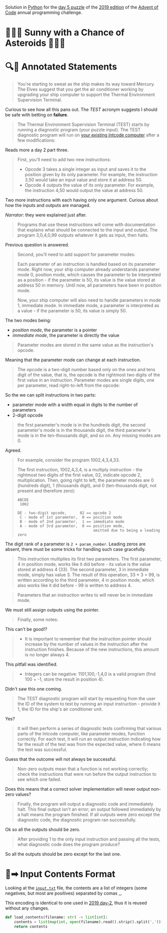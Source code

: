 Solution in [Python][py] for the [day 5 puzzle][aoc-2019-5] of the [2019 edition][aoc-2019] of the [Advent of Code][aoc] annual programming challenge.

# 🎄🌟🌟 Sunny with a Chance of Asteroids 🎄🌟🌟

# 🔍📖 Annotated Statements

> You're starting to sweat as the ship makes its way toward Mercury. The Elves suggest that you get the air conditioner working by upgrading your ship computer to support the Thermal Environment Supervision Terminal.

Curious to see how all this pans out. The *TEST* acronym suggests I should be safe with betting on **failure**.

> The Thermal Environment Supervision Terminal (TEST) starts by running a diagnostic program (your puzzle input). The TEST diagnostic program will run on [your existing Intcode computer](../day-2) after a few modifications:

Reads more a day 2 part three.

> First, you'll need to add two new instructions:
> 
> * Opcode 3 takes a single integer as input and saves it to the position given by its only parameter. For example, the instruction 3,50 would take an input value and store it at address 50.
> * Opcode 4 outputs the value of its only parameter. For example, the instruction 4,50 would output the value at address 50.

Two more instructions with each having only one argument. Curious about how the inputs and outputs are managed.

*Narrator*: they were explained just after.

> Programs that use these instructions will come with documentation that explains what should be connected to the input and output. The program 3,0,4,0,99 outputs whatever it gets as input, then halts.

Previous question is answered.

> Second, you'll need to add support for parameter modes:
> 
> Each parameter of an instruction is handled based on its parameter mode. Right now, your ship computer already understands parameter mode 0, position mode, which causes the parameter to be interpreted as a position - if the parameter is 50, its value is the value stored at address 50 in memory. Until now, all parameters have been in position mode.
> 
> Now, your ship computer will also need to handle parameters in mode 1, immediate mode. In immediate mode, a parameter is interpreted as a value - if the parameter is 50, its value is simply 50.

The two modes being:

* *position mode*, the parameter is a pointer
* *immediate mode*, the parameter is directly the value

> Parameter modes are stored in the same value as the instruction's opcode.

Meaning that the parameter mode can change at each instruction.

> The opcode is a two-digit number based only on the ones and tens digit of the value, that is, the opcode is the rightmost two digits of the first value in an instruction. Parameter modes are single digits, one per parameter, read right-to-left from the opcode:

So the we can split instructions in two parts:

* parameter mode with a width equal in digits to the number of parameters
* 2-digit opcode

> the first parameter's mode is in the hundreds digit, the second parameter's mode is in the thousands digit, the third parameter's mode is in the ten-thousands digit, and so on. Any missing modes are 0.

Agreed.

> For example, consider the program 1002,4,3,4,33.
> 
> The first instruction, 1002,4,3,4, is a multiply instruction - the rightmost two digits of the first value, 02, indicate opcode 2, multiplication. Then, going right to left, the parameter modes are 0 (hundreds digit), 1 (thousands digit), and 0 (ten-thousands digit, not present and therefore zero):
> ```
> ABCDE
>  1002
> 
> DE - two-digit opcode,      02 == opcode 2
>  C - mode of 1st parameter,  0 == position mode
>  B - mode of 2nd parameter,  1 == immediate mode
>  A - mode of 3rd parameter,  0 == position mode,
>                                   omitted due to being a leading zero
> ```

The digit rank of a parameter is `2 + param_number`. Leading zeros are absent, there must be some tricks for handling such case gracefully.

> This instruction multiplies its first two parameters. The first parameter, 4 in position mode, works like it did before - its value is the value stored at address 4 (33). The second parameter, 3 in immediate mode, simply has value 3. The result of this operation, 33 * 3 = 99, is written according to the third parameter, 4 in position mode, which also works like it did before - 99 is written to address 4.

> Parameters that an instruction writes to will never be in immediate mode.

We must still assign outputs using the pointer.

> Finally, some notes:

This can't be good!?

> * It is important to remember that the instruction pointer should increase by the number of values in the instruction after the instruction finishes. Because of the new instructions, this amount is no longer always 4.

This pitfall was identified.

> * Integers can be negative: 1101,100,-1,4,0 is a valid program (find 100 + -1, store the result in position 4).

Didn't saw this one coming.

> The TEST diagnostic program will start by requesting from the user the ID of the system to test by running an input instruction - provide it 1, the ID for the ship's air conditioner unit.

Yes?

> It will then perform a series of diagnostic tests confirming that various parts of the Intcode computer, like parameter modes, function correctly. For each test, it will run an output instruction indicating how far the result of the test was from the expected value, where 0 means the test was successful.

Guess that the outcome will not always be successful.

> Non-zero outputs mean that a function is not working correctly; check the instructions that were run before the output instruction to see which one failed.

Does this means that a correct solver implementation will never output non-zero values? 

> Finally, the program will output a diagnostic code and immediately halt. This final output isn't an error; an output followed immediately by a halt means the program finished. If all outputs were zero except the diagnostic code, the diagnostic program ran successfully.

Ok so all the outputs should be zero.

> After providing 1 to the only input instruction and passing all the tests, what diagnostic code does the program produce?

So all the outputs should be zero except for the last one.

# 📃➡ Input Contents Format

Looking at the [`input.txt`](./input.txt) file, the contents are a list of integers (some negatives, but most are positives) separated by comas [`,`][w-comma].

This encoding is identical to one used in [2019 day-2](../day-2), thus it is reused without any changes.

```python
def load_contents(filename: str) -> list[int]:
    contents = list(map(int, open(filename).read().strip().split(',')))
    return contents
```

[aoc]: https://adventofcode.com/
[aoc-2019]: https://adventofcode.com/2019/
[aoc-intro]: https://adventofcode.com/2019/about
[aoc-2019-5]: https://adventofcode.com/2019/day/5

[py]: https://docs.python.org/3/
[py-argparse]: https://docs.python.org/3/library/argparse.html
[py-counter]: https://docs.python.org/3/library/collections.html#collections.Counter
[py-exit]: https://docs.python.org/3/library/sys.html?highlight=sys%20exit#sys.exit
[py-generator]: https://docs.python.org/3/library/stdtypes.html#generator-types
[py-list]: https://docs.python.org/3/library/stdtypes.html#list
[py-main]: https://docs.python.org/3/library/__main__.html
[py-map]: https://docs.python.org/3/library/functions.html#map
[py-name]: https://docs.python.org/3/library/stdtypes.html#definition.__name__
[py-open]: https://docs.python.org/3/library/functions.html#open
[py-read]: https://docs.python.org/3/library/io.html#io.TextIOBase.read
[py-set]: https://docs.python.org/3/library/stdtypes.html#set
[py-split]: https://docs.python.org/3/library/stdtypes.html?highlight=strip#str.split
[py-string]: https://docs.python.org/3/library/stdtypes.html#textseq
[py-strip]: https://docs.python.org/3/library/stdtypes.html?highlight=strip#str.strip
[py-sum]: https://docs.python.org/3/library/functions.html#sum
[py-tuple]: https://docs.python.org/3/library/stdtypes.html#tuple

[w-comma]: https://en.wikipedia.org/wiki/Comma#Computing
[w-newline]: https://en.wikipedia.org/wiki/Newline
[w-taxicab-geometry]: https://en.wikipedia.org/wiki/Taxicab_geometry
[w-distance]: https://en.wikipedia.org/wiki/Distance_from_a_point_to_a_line#Line_defined_by_two_points
